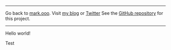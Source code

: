 ***
Go back to [mark.ooo](https://mark.ooo). Visit [my blog](https://blog.mark.ooo) or [Twitter](https://twitter.com/markooooooo)
See the [GitHub repository](https://github.com/markoooooooo/ooo) for this project.
***

Hello world!

Test